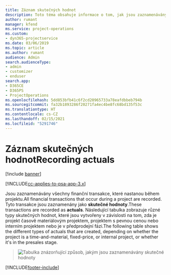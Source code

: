 ```yaml
---
title: Záznam skutečných hodnot
description: Toto téma obsahuje informace o tom, jak jsou zaznamenávány skutečné hodnoty.
author: rumant
manager: kfend
ms.service: project-operations
ms.custom:
- dyn365-projectservice
ms.date: 03/06/2019
ms.topic: article
ms.author: rumant
audience: Admin
search.audienceType:
- admin
- customizer
- enduser
search.app:
- D365CE
- D365PS
- ProjectOperations
ms.openlocfilehash: 5dd853bfb41c6f2cd20965733a78eafdbbeb794b
ms.sourcegitcommit: fa32b1893286f20271fa4ec4be8fc68bd135f53c
ms.translationtype: HT
ms.contentlocale: cs-CZ
ms.lasthandoff: 02/15/2021
ms.locfileid: "5291746"
---
```

# <a name="recording-actuals"></a><span data-ttu-id="4432b-103">Záznam skutečných hodnot</span><span class="sxs-lookup"><span data-stu-id="4432b-103">Recording actuals</span></span> 

[!include [banner](../includes/psa-now-project-operations.md)]

[!INCLUDE[cc-applies-to-psa-app-3.x](../includes/cc-applies-to-psa-app-3x.md)]

<span data-ttu-id="4432b-104">Jsou zaznamenávány všechny finanční transakce, které nastanou během projektu.</span><span class="sxs-lookup"><span data-stu-id="4432b-104">All financial transactions that occur during a project are recorded.</span></span> <span data-ttu-id="4432b-105">Tyto transakce jsou zaznamenány jako **skutečné hodnoty**.</span><span class="sxs-lookup"><span data-stu-id="4432b-105">These transactions are recorded as **actuals**.</span></span> <span data-ttu-id="4432b-106">Následující tabulka zobrazuje různé typy skutečných hodnot, které jsou vytvořeny v závislosti na tom, zda je projekt časově materiálovým projektem, projektem s pevnou cenou nebo interním projektem nebo je v předprodejní fázi.</span><span class="sxs-lookup"><span data-stu-id="4432b-106">The following table shows the different types of actuals that are created, depending on whether the project is a time-and-material, fixed-price, or internal project, or whether it's in the presales stage.</span></span>

> ![Tabulka znázorňující způsob, jakým jsou zaznamenávány skutečné hodnoty](media/advanced-table2.png)


[!INCLUDE[footer-include](../includes/footer-banner.md)]